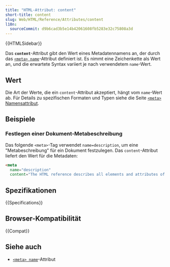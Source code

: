 ```yaml
---
title: "HTML-Attribut: content"
short-title: content
slug: Web/HTML/Reference/Attributes/content
l10n:
  sourceCommit: d9b6cad3b5e14b42061608fb5283e32c75808a3d
---
```


{{HTMLSidebar}}

Das **`content`**-Attribut gibt den Wert eines Metadatennamens an, der durch das [`<meta> name`](/de/docs/Web/HTML/Reference/Elements/meta/name)-Attribut definiert ist. Es nimmt eine Zeichenkette als Wert an, und die erwartete Syntax variiert je nach verwendetem `name`-Wert.

## Wert

Die Art der Werte, die ein `content`-Attribut akzeptiert, hängt vom `name`-Wert ab. Für Details zu spezifischen Formaten und Typen siehe die Seite [`<meta>` Namensattribut](/de/docs/Web/HTML/Reference/Elements/meta/name).

## Beispiele

### Festlegen einer Dokument-Metabeschreibung

Das folgende `<meta>`-Tag verwendet `name=description`, um eine "Metabeschreibung" für ein Dokument festzulegen. Das `content`-Attribut liefert den Wert für die Metadaten:

```html
<meta
  name="description"
  content="The HTML reference describes all elements and attributes of HTML, including global attributes that apply to all elements." />
```

## Spezifikationen

{{Specifications}}

## Browser-Kompatibilität

{{Compat}}

## Siehe auch

- [`<meta> name`](/de/docs/Web/HTML/Reference/Elements/meta/name)-Attribut
